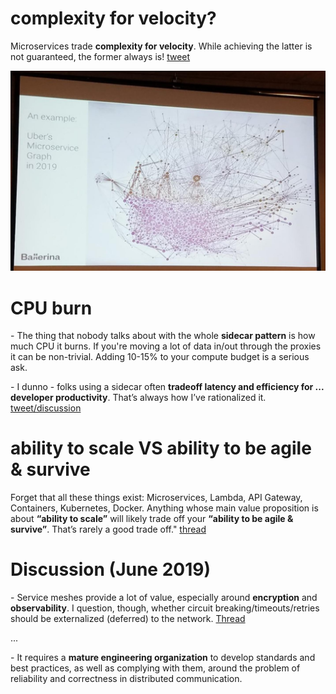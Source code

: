 # complexity for velocity?
Microservices trade **complexity for velocity**. While achieving the latter is not guaranteed, the former always is! [tweet](https://twitter.com/bibryam/status/1172050320442241026)

![](./imgs/uber_microservices_graph.jpg)



# CPU burn
\- The thing that nobody talks about with the whole **sidecar pattern** is how much CPU it burns. If you're moving a lot of data in/out through the proxies it can be non-trivial. Adding 10-15% to your compute budget is a serious ask.

\- I dunno - folks using a sidecar often **tradeoff latency and efficiency for ... developer productivity**. That’s always how I’ve rationalized it.
[tweet/discussion](https://twitter.com/copyconstruct/status/1171646790610894849)



# ability to scale VS ability to be agile & survive
Forget that all these things exist: Microservices, Lambda, API Gateway, Containers, Kubernetes, Docker. Anything whose main value proposition is about **“ability to scale”** will likely trade off your **“ability to be agile & survive”**. That’s rarely a good trade off." [thread](https://twitter.com/dvassallo/status/1154516910265884672)



# Discussion (June 2019)
\- Service meshes provide a lot of value, especially around **encryption** and **observability**. I question, though, whether circuit breaking/timeouts/retries should be externalized (deferred) to the network. [Thread](https://twitter.com/embano1/status/1142188360192208896)

...

\- It requires a **mature engineering organization** to develop standards and best practices, as well as complying with them, around the problem of reliability and correctness in distributed communication.
